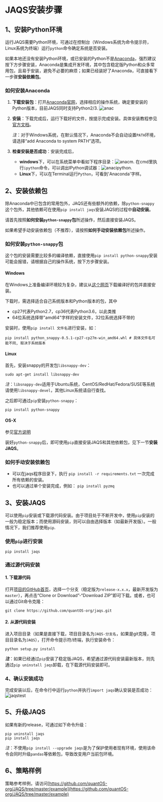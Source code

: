 # JAQS安装步骤



## 1、安装Python环境
运行JAQS需要Python环境，可通过在控制台（Windows系统为命令提示符，Linux系统为终端）运行`python`命令确定系统是否安装。

如果本地还没有安装Python环境，或已安装的Python不是[Anaconda](http://www.continuum.io/downloads "Anaconda")，强烈建议按下方步骤安装，Anaconda是集成开发环境，其中包含稳定版Python和众多常用包，且易于安装，避免不必要的麻烦；如果已经装好了Anaconda，可直接看下一步骤**安装依赖包**。

### 如何安装Anaconda

1. **下载安装包**：打开[Anaconda官网](http://www.continuum.io/downloads)，选择相应的操作系统，确定要安装的Python版本，目前JAQS同时支持Python2/3.
  ![anac](https://raw.githubusercontent.com/quantOS-org/jaqs/master/doc/img/anac.png)

2. **安装**：下载完成后，运行下载好的文件，按提示完成安装。具体安装教程参见[官方文档](https://conda.io/docs/user-guide/install/index.html#regular-installation)。

   *注*：对于Windows系统，在默认情况下，Anaconda不会自动设置`PATH`环境，请选择“add Anaconda to system PATH”选项。

3. **检查安装是否成功**：安装完成后，

   - **windows**下，可以在系统菜单中看如下程序目录：![anacm](https://raw.githubusercontent.com/quantOS-org/jaqs/master/doc/img/anac_m.png). 在cmd里执行`ipython`命令，可以调出IPython调试器：![anacipython](https://raw.githubusercontent.com/quantOS-org/jaqs/master/doc/img/anac_ipython.png).
   - **Linux**下，可以在Terminal运行`Python`，可看到'Anaconda'字样。
## 2、安装依赖包

除Anaconda中已包含的常用包外，JAQS还有些额外的依赖，除`python-snappy`这个包外，其他依赖可在使用`pip install jaqs`安装JAQS的过程中**自动安装**。

请首先按照**如何安装`python-snappy`包**所述操作，然后直接安装JAQS。

如果希望手动安装依赖包（不推荐），请按照**如何手动安装依赖包**所述操作。

### 如何安装`python-snappy`包

这个包的安装需要比较多的编译依赖，直接使用`pip install python-snappy`安装可能会报错，请根据自己的操作系统，按下方步骤安装。

#### Windows

在Windows上准备编译环境较为复杂，建议从[这个网页](https://www.lfd.uci.edu/~gohlke/pythonlibs/#python-snappys)下载编译好的包并直接安装。

下载时，需选择适合自己系统版本和Python版本的包，其中

- cp27代表Python2.7，cp36代表Python3.6，以此类推
- 64位系统选择带"amd64"字样的安装文件，32位系统选择不带的

安装时，使用`pip install 文件名`进行安装，如：

```shell
pip install python_snappy-0.5.1-cp27-cp27m-win_amd64.whl # 具体文件名可能不同, 取决于系统版本
```

#### Linux

首先，安装snappy的开发包`libsnappy-dev`：

```shell
sudo apt-get install libsnappy-dev
```

*注*：`libsnappy-dev`适用于Ubuntu系统，CentOS/RedHat/Fedora/SUSE等系统请使用`libsnappy-devel`，其他Linux系统请自行查找。

之后即可通过`pip`安装`python-snappy`：

```shell
pip install python-snappy
```
#### OS-X
参见[官方说明](https://github.com/andrix/python-snappy#frequently-asked-questions)


装好`python-snappy`后，即可使用`pip`直接安装JAQS和其他依赖包，见下一节**安装JAQS**。

### 如何手动安装依赖包

- 可以在jaqs程序目录下，执行 `pip install -r requirements.txt` 一次完成所有依赖的安装。
- 也可以通过单个安装完成，例如： `pip install pyzmq`


## 3、安装JAQS
可以使用`pip`安装或下载源代码安装。由于项目处于不断开发中，使用`pip`安装的一般为稳定版本；而使用源码安装，则可以自由选择版本（如最新开发版）。一般情况下，我们推荐使用`pip`. 

### 使用`pip`进行安装
```sheel
pip install jaqs
```

### 通过源代码安装
#### 1. 下载源代码
打开[项目的GitHub首页](https://github.com/quantOS-org/JAQS)，选择一个分支（稳定版为`release-x.x.x`，最新开发版为`master`），再点击“Clone or Download”-“Download ZIP”即可下载。或者，也可以通过Git命令克隆：
```shell
git clone https://github.com/quantOS-org/jaqs.git
```

#### 2. 从源代码安装
进入项目目录（如果是直接下载，项目目录名为`JAQS-分支名`，如果是git克隆，项目目录名为`JAQS`），打开命令提示符/终端，执行安装命令：
```shell
python setup.py install
```

***注***：如果已经通过`pip`安装了稳定版JAQS，希望通过源代码安装最新版本，则先通过`pip uninstall jaqs`卸载，在下载源代码安装即可。

### 4、确认安装成功
完成安装以后，在命令行中运行`python`并执行`import jaqs`确认安装是否成功：
![jaqstest](https://raw.githubusercontent.com/quantOS-org/jaqs/master/doc/img/jaqs_test.png)

## 5、升级JAQS
如果有新的release，可通过如下命令升级：
```shell
pip uninstall jaqs
pip install jaqs
```

*注*：不使用`pip install --upgrade jaqs`是为了保护使用者现有环境，使用该命令会同时升级`pandas`等依赖包，导致改变用户当前包环境。

## 6、策略样例

策略参考样例，请访问[https://github.com/quantOS-org/JAQS/tree/master/example](https://github.com/quantOS-org/JAQS/tree/master/example)
